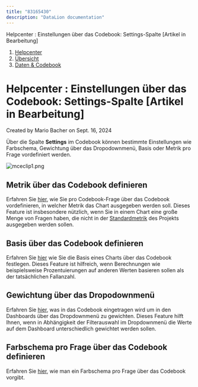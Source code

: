 ```yaml
---
title: "83165430"
description: "DataLion documentation"
---
```


Helpcenter : Einstellungen über das Codebook: Settings-Spalte \[Artikel in Bearbeitung\]  

1.  [Helpcenter](index.html)
2.  [Übersicht](2982609.html)
3.  [Daten & Codebook](3440667.html)

# Helpcenter : Einstellungen über das Codebook: Settings-Spalte \[Artikel in Bearbeitung\]

Created by Mario Bacher on Sept. 16, 2024

Über die Spalte **Settings** im Codebook können bestimmte Einstellungen wie Farbschema, Gewichtung über das Dropodownmenü, Basis oder Metrik pro Frage vordefiniert werden. 

![mceclip1.png](/img/83165448.png?width=760)

## Metrik über das Codebook definieren

Erfahren Sie [hier](https://datalion.zendesk.com/hc/de/articles/4918502782354-Metrik-pro-Chart-%C3%BCber-das-Codebook-definieren), wie Sie pro Codebook-Frage über das Codebook vordefinieren, in welcher Metrik das Chart ausgegeben werden soll. Dieses Feature ist insbesondere nützlich, wenn Sie in einem Chart eine große Menge von Fragen haben, die nicht in der [Standardmetrik](https://datalion.zendesk.com/hc/de/articles/4410506891922-Einstellungen-zur-Anzeige-von-Werten-Value-display) des Projekts ausgegeben werden sollen. 

## Basis über das Codebook definieren 

Erfahren Sie [hier](https://datalion.zendesk.com/hc/de/articles/4409555991570-Codebook-Unterschiedliche-Basen-die-Basis-einer-Frage-selbst-berechnen-) wie Sie die Basis eines Charts über das Codebook festlegen. Dieses Feature ist hilfreich, wenn Berechnungen wie beispielsweise Prozentuierungen auf anderen Werten basieren sollen als der tatsächlichen Fallanzahl. 

## Gewichtung über das Dropodownmenü

Erfahren Sie [hier](https://datalion.zendesk.com/hc/de/articles/4403450233490-Gewichtung-%C3%BCber-das-Dropdown-Men%C3%BC), was in das Codebook eingetragen wird um in den Dashboards über das Dropdownmenü zu gewichten. Dieses Feature hilft Ihnen, wenn in Abhängigkeit der Filterauswahl im Dropdownmenü die Werte auf dem Dashboard unterschiedlich gewichtet werden sollen. 

## Farbschema pro Frage über das Codebook definieren

Erfahren Sie [hier](https://datalion.zendesk.com/hc/de/articles/360028594992-Individuelle-Farbschemata-nach-Frage-Variable-anlegen), wie man ein Farbschema pro Frage über das Codebook vorgibt.